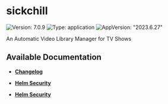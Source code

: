 # sickchill

![Version: 7.0.9](https://img.shields.io/badge/Version-7.0.9-informational?style=flat-square) ![Type: application](https://img.shields.io/badge/Type-application-informational?style=flat-square) ![AppVersion: "2023.6.27"](https://img.shields.io/badge/AppVersion-"2023.6.27"-informational?style=flat-square)

An Automatic Video Library Manager for TV Shows

## Available Documentation

- [**Changelog**](CHANGELOG)

- [**Helm Security**](container-security)

- [**Helm Security**](helm-security)

